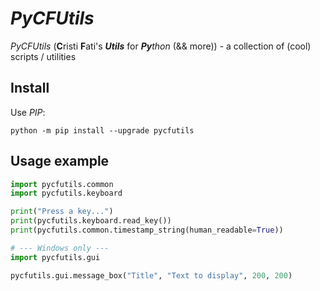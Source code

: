 # *PyCFUtils*

*PyCFUtils* (**C**risti **F**ati's ***Utils*** for ***Py**thon* (&& more)) - a collection of (cool) scripts / utilities


## Install

Use *PIP*:

```shell
python -m pip install --upgrade pycfutils
```


## Usage example

```python
import pycfutils.common
import pycfutils.keyboard

print("Press a key...")
print(pycfutils.keyboard.read_key())
print(pycfutils.common.timestamp_string(human_readable=True))

# --- Windows only ---
import pycfutils.gui

pycfutils.gui.message_box("Title", "Text to display", 200, 200)
```

